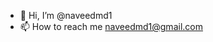 - 👋 Hi, I’m @naveedmd1
- 📫 How to reach me naveedmd1@gmail.com

<!---
naveedmd1/naveedmd1 is a ✨ special ✨ repository because its `README.md` (this file) appears on your GitHub profile.
You can click the Preview link to take a look at your changes.
--->
